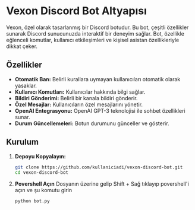 # Vexon Discord Bot Altyapısı

Vexon, özel olarak tasarlanmış bir Discord botudur. Bu bot, çeşitli özellikler sunarak Discord sunucunuzda interaktif bir deneyim sağlar. Bot, özellikle eğlenceli komutlar, kullanıcı etkileşimleri ve kişisel asistan özellikleriyle dikkat çeker.

## Özellikler

- **Otomatik Ban:** Belirli kurallara uymayan kullanıcıları otomatik olarak yasaklar.
- **Kullanıcı Komutları:** Kullanıcılar hakkında bilgi sağlar.
- **Bildiri Gönderimi:** Belirli bir kanala bildiri gönderir.
- **Özel Mesajlar:** Kullanıcıların özel mesajlarını yönetir.
- **OpenAI Entegrasyonu:** OpenAI GPT-3 teknolojisi ile sohbet özellikleri sunar.
- **Durum Güncellemeleri:** Botun durumunu günceller ve gösterir.

## Kurulum

1. **Depoyu Kopyalayın:**
   ```bash
   git clone https://github.com/kullaniciadi/vexon-discord-bot.git
   cd vexon-discord-bot
2. **Povershell Açın**
   Dosyanın üzerine gelip Shift + Sağ tıklayıp povershell'i açın ve şu komutu girin
   ```bash
   python bot.py
